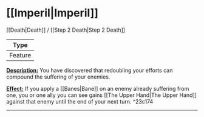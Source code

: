 # [[Imperil|Imperil]]
[[Death|Death]] / [[Step 2 Death|Step 2 Death]]

| Type | 
| --- |
| Feature | 
<u>**Description:**</u> You have discovered that redoubling your efforts can compound the suffering of your enemies.

<u>**Effect:**</u> If you apply a [[Banes|Bane]] on an enemy already suffering from one, you or one ally you can see gains [[The Upper Hand|The Upper Hand]] against that enemy until the end of your next turn. ^23c174


---